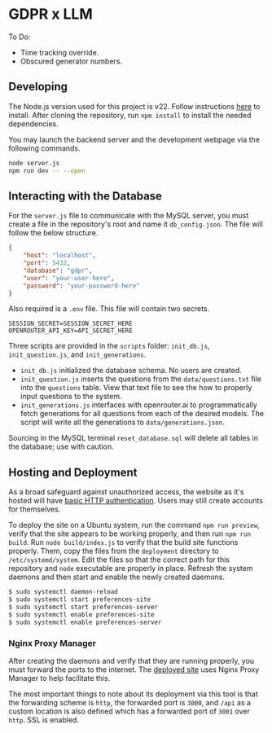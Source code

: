# GDPR x LLM

To Do:
- Time tracking override.
- Obscured generator numbers.

## Developing
The Node.js version used for this project is v22. Follow instructions [here](https://nodejs.org/en/download/) to install. After cloning the repository, run `npm install` to install the needed dependencies.

You may launch the backend server and the development webpage via the following commands.
```bash
node server.js
npm run dev -- --open
```

## Interacting with the Database
For the `server.js` file to communicate with the MySQL server, you must create a file in the repository's root and name it `db_config.json`. The file will follow the below structure.

```json
{
    "host": "localhost",
    "port": 5432,
    "database": "gdpr",
    "user": "your-user-here",
    "password": "your-password-here"
}
```

Also required is a `.env` file. This file will contain two secrets.

```env
SESSION_SECRET=SESSION_SECRET_HERE
OPENROUTER_API_KEY=API_SECRET_HERE
```

Three scripts are provided in the `scripts` folder: `init_db.js`, `init_question.js`, and `init_generations`. 
- `init_db.js` initialized the database schema. No users are created.
- `init_question.js` inserts the questions from the `data/questions.txt` file into the `questions` table. View that text file to see the how to properly input questions to the system.
- `init_generations.js` interfaces with openrouter.ai to programmatically fetch generations for all questions from each of the desired models. The script will write all the generations to `data/generations.json`.

Sourcing in the MySQL terminal `reset_database.sql` will delete all tables in the database; use with caution.

## Hosting and Deployment
As a broad safeguard against unauthorized access, the website as it's hosted will have [basic HTTP authentication](https://docs.nginx.com/nginx/admin-guide/security-controls/configuring-http-basic-authentication/). Users may still create accounts for themselves.

To deploy the site on a Ubuntu system, run the command `npm run preview`, verify that the site appears to be working properly, and then run `npm run build`. Run `node build/index.js` to verify that the build site functions properly. Them, copy the files from the `deployment` directory to `/etc/systemd/system`. Edit the files so that the correct path for this repository and `node` executable are properly in place. Refresh the system daemons and then start and enable the newly created daemons.


```bash
$ sudo systemctl daemon-reload
$ sudo systemctl start preferences-site
$ sudo systemctl start preferences-server
$ sudo systemctl enable preferences-site
$ sudo systemctl enable preferences-server
```

### Nginx Proxy Manager
After creating the daemons and verify that they are running properly, you must forward the ports to the internet. The [deployed site](https://preference.gdpr-llm.org) uses Nginx Proxy Manager to help facilitate this.

The most important things to note about its deployment via this tool is that the forwarding scheme is `http`, the forwarded port is `3000`, and `/api` as a custom location is also defined which has a forwarded port of `3001` over `http`. SSL is enabled.